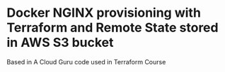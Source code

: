 # Docker NGINX provisioning with Terraform and Remote State stored in AWS S3 bucket
Based in A Cloud Guru code used in Terraform Course
